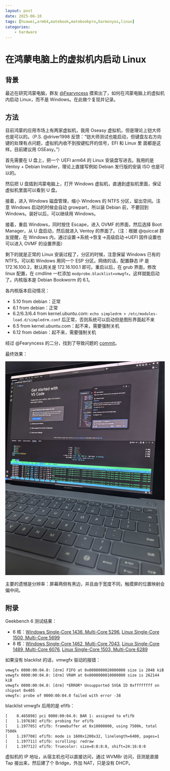 ```yaml
---
layout: post
date: 2025-06-10
tags: [huawei,arm64,matebook,matebookpro,harmonyos,linux]
categories:
    - hardware
---
```


# 在鸿蒙电脑上的虚拟机内启动 Linux

## 背景

最近在研究鸿蒙电脑，群友 [@Fearyncess](https://github.com/Fearyncess) 摸索出了，如何在鸿蒙电脑上的虚拟机内启动 Linux，而不是 Windows。在此做个复现并记录。

<!-- more -->

## 方法

目前鸿蒙的应用市场上有两家虚拟机，我用 Oseasy 虚拟机，但是理论上铠大师也是可以的。（P.S. @driver1998 反馈：“铠大师测试也能启动，但键盘左右方向键的处理有点问题，虚拟机内收不到按键松开的信号，EFI 和 Linux 里 面都是这样。目前建议用 OSEasy。”）

首先需要在 U 盘上，把一个 UEFI arm64 的 Linux 安装盘写进去。我用的是 Ventoy + Debian Installer，理论上直接写例如 Debian 发行版的安装 ISO 也是可以的。

然后把 U 盘插到鸿蒙电脑上，打开 Windows 虚拟机，直通到虚拟机里面，保证虚拟机里面可以看到 U 盘。

接着，进入 Windows 磁盘管理，缩小 Windows 的 NTFS 分区，留出空间。注意 Windows 启动的时候会自动 growpart，所以装 Debian 前，不要回到 Windows。装好以后，可以继续用 Windows。

接着，重启 Windows，同时按住 Escape，进入 OVMF 的界面，然后选择 Boot Manager，从 U 盘启动，然后就进入 Ventoy 的界面了。（注：根据 @quiccat 群友提醒，在 Windows 内，通过设置->系统->恢复->高级启动->UEFI 固件设置也可以进入 OVMF 的设置界面）

剩下的就是正常的 Linux 安装过程了，分区的时候，注意保留 Windows 已有的 NTFS，可以和 Windows 用同一个 ESP 分区。网络的话，配置静态 IP 是 172.16.100.2，默认网关是 172.16.100.1 即可。重启以后，在 grub 界面，修改 linux 配置，在 cmdline 一栏添加 `modprobe.blacklist=vmwgfx`，这样就能启动了。内核版本是 Debian Bookworm 的 6.1。

各内核版本启动情况：

- 5.10 from debian：正常
- 6.1 from debian：正常
- 6.2/6.3/6.4 from kernel.ubuntu.com: `echo simpledrm > /etc/modules-load.d/simpledrm.conf` 后正常，否则系统可以启动但是图形界面起不来
- 6.5 from kernel.ubuntu.com：起不来，需要强制关机
- 6.12 from debian：起不来，需要强制关机

经过 @Fearyncess 的二分，找到了导致问题的 [commit](https://github.com/torvalds/linux/commit/edc25898f0b6cceed6c90b0e79916bd04de7dd19)。

最终效果：

![](./linux-vm-on-harmonyos-computer.png)

主要的遗憾是分辨率：屏幕两侧有黑边，并且由于宽度不同，触摸屏的位置映射会偏中间。

## 附录

Geekbench 6 测试结果：

- 6 核：[Windows Single-Core 1436, Multi-Core 5296](https://browser.geekbench.com/v6/cpu/12309313), [Linux Single-Core 1500, Multi-Core 5699](https://browser.geekbench.com/v6/cpu/12373700)
- 8 核：[Windows Single-Core 1462, Multi-Core 7043](https://browser.geekbench.com/v6/cpu/12309427), [Linux Single-Core 1489, Multi-Core 6076](https://browser.geekbench.com/v6/cpu/12373488), [Linux Single-Core 1503, Multi-Core 6289](https://browser.geekbench.com/v6/cpu/12373797)

如果没有 blacklist 的话，vmwgfx 驱动的报错：

```log
vmwgfx 0000:00:04.0: [drm] FIFO at 0x0000000020000000 size is 2048 kiB
vmwgfx 0000:00:04.0: [drm] VRAM at 0x0000000010000000 size is 262144 kiB
vmwgfx 0000:00:04.0: [drm] *ERROR* Unsupported SVGA ID 0xffffffff on chipset 0x405
vmwgfx: probe of 0000:00:04.0 failed with error -38
```

blacklist vmwgfx 后用的是 efifb：

```log
[    0.465898] pci 0000:00:04.0: BAR 1: assigned to efifb
[    1.197638] efifb: probing for efifb
[    1.197705] efifb: framebuffer at 0x10000000, using 7500k, total 7500k
[    1.197708] efifb: mode is 1600x1200x32, linelength=6400, pages=1
[    1.197711] efifb: scrolling: redraw
[    1.197712] efifb: Truecolor: size=8:8:8:8, shift=24:16:8:0
```

虚拟机的 IP 地址，从宿主机也可以直接访问，通过 WVMBr 访问，目测是直接 Tap 接出来，然后建了个 Bridge，外加 NAT，只是没有 DHCP。
